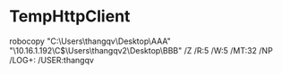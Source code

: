 # TempHttpClient
robocopy "C:\Users\thangqv\Desktop\AAA" "\\10.16.1.192\C$\Users\thangqv2\Desktop\BBB" /Z /R:5 /W:5 /MT:32 /NP /LOG+:<log-file> /USER:thangqv

